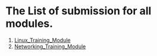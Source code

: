 # The List of submission for all modules.

1. [Linux_Training_Module](Linux_Training/readme.md)
2. [Networking_Training_Module](Networking_Training/readme.md)

